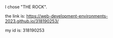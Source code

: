 I chose "THE ROCK".  

the link is: https://web-development-environments-2023.github.io/318190253/  

my id is: 318190253

